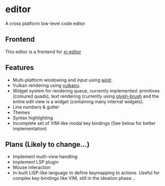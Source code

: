# editor
A cross platform low-level code editor

## Frontend
This editor is a frontend for [xi-editor](https://github.com/xi-editor/xi-editor)

## Features
- Multi-platform windowing and input using [winit](https://github.com/rust-windowing/winit-rs).
- Vulkan rendering using [vulkano](https://github.com/vulkano-rs/vulkano).
- Widget system for rendering queue, currently implemented: primitives (coloured quads), text rendering (currently using [glyph-brush](https://github.com/alexheretic/glyph-brush) and the entire edit view is a widget (containing many internal widgets).
- Line numbers & gutter
- Themes
- Syntax highlighting
- Incomplete set of VIM-like modal key bindings (See below for better implementation)

## Plans (Likely to change...)
- Implement multi-view handling
- Implement LSP plugin
- Mouse interaction
- In-built LISP-like language to define keymapping to actions. Useful for complex key-bindings like VIM, still in the ideation phase...
